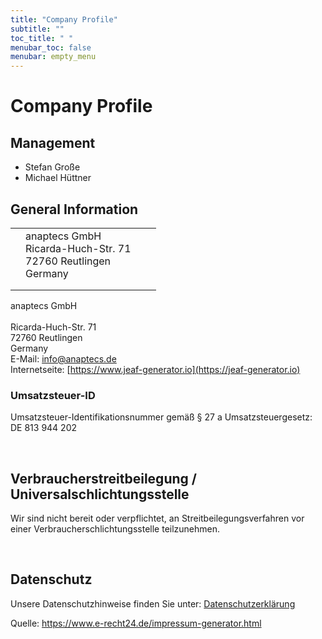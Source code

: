 ```yaml
---
title: "Company Profile"
subtitle: ""
toc_title: " "
menubar_toc: false
menubar: empty_menu
---
```


# Company Profile

## Management

* Stefan Große
* Michael Hüttner

## General Information

|                                          |                                                                           |     |     |
| ---------------------------------------- | ------------------------------------------------------------------------- | --- | --- |
| <i class="fa-solid fa-location-dot"></i> | anaptecs GmbH<br>Ricarda-Huch-Str. 71<br>72760 Reutlingen<br>Germany <br> |     |     |
|                                          |                                                                           |     |     |
|                                          |                                                                           |     |     |

anaptecs GmbH<br><br>Ricarda-Huch-Str. 71<br>72760 Reutlingen<br>Germany  <br>E-Mail: [info@anaptecs.de](mailto:info@anaptecs.de) <br>Internetseite: [https://www.jeaf-generator.io](https://jeaf-generator.io)<br>

### Umsatzsteuer-ID

Umsatzsteuer-Identifikationsnummer gemäß § 27 a Umsatzsteuergesetz: DE 813 944 202

<br>

## Verbraucherstreitbeilegung / Universalschlichtungsstelle

Wir sind nicht bereit oder verpflichtet, an Streitbeilegungsverfahren vor einer
Verbraucherschlichtungsstelle teilzunehmen.

<br>

## Datenschutz

Unsere Datenschutzhinweise finden Sie unter: [Datenschutzerklärung](../privacy)

Quelle: https://www.e-recht24.de/impressum-generator.html